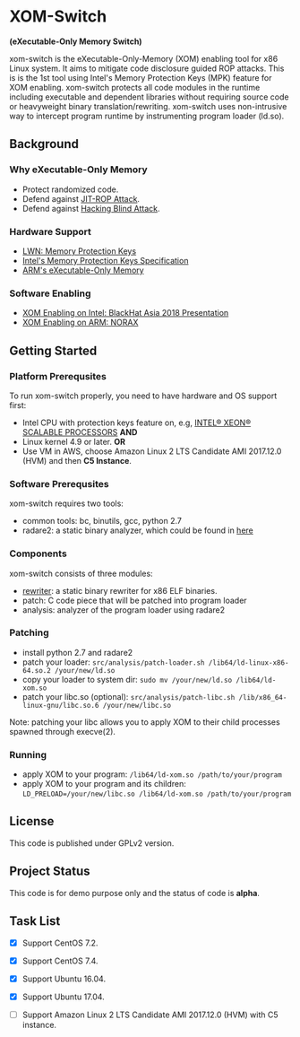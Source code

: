  # XOM-Switch
 **(eXecutable-Only Memory Switch)**

xom-switch is the eXecutable-Only-Memory (XOM) enabling tool for x86 Linux system. It aims to mitigate code disclosure guided ROP attacks. This is is the 1st tool using Intel's Memory Protection Keys (MPK) feature for XOM enabling. xom-switch protects all code modules in the runtime including executable and dependent libraries without requiring source code or heavyweight binary translation/rewriting. xom-switch uses non-intrusive way to intercept program runtime by instrumenting program loader (ld.so).

## Background

### Why eXecutable-Only Memory
 - Protect randomized code.
 - Defend against [JIT-ROP Attack](https://cs.unc.edu/~fabian/papers/oakland2013.pdf).
 - Defend against [Hacking Blind Attack](http://www.scs.stanford.edu/~sorbo/brop/bittau-brop.pdf).
 
### Hardware Support
 - [LWN: Memory Protection Keys](https://lwn.net/Articles/643797/)
 - [Intel's Memory Protection Keys Specification](https://software.intel.com/sites/default/files/managed/7c/f1/253668-sdm-vol-3a.pdf)
 - [ARM's eXecutable-Only Memory](http://infocenter.arm.com/help/topic/com.arm.doc.dui0471j/chr1368698326509.html)
 
### Software Enabling
 - [XOM Enabling on Intel: BlackHat Asia 2018 Presentation](presentation/xom-switch-bhasia-2018-v1.3.pdf)
 - [XOM Enabling on ARM: NORAX](https://www.longlu.org/downloads/NORAX.pdf)


## Getting Started

### Platform Prerequsites
To run xom-switch properly, you need to have hardware and OS support first:
  - Intel CPU with protection keys feature on, e.g, [INTEL® XEON® SCALABLE PROCESSORS](https://www.intel.com/content/www/us/en/products/processors/xeon/scalable.html) **AND**
  - Linux kernel 4.9 or later.
  **OR**
  - Use VM in AWS, choose Amazon Linux 2 LTS Candidate AMI 2017.12.0 (HVM) and then **C5 Instance**.

### Software Prerequsites
xom-switch requires two tools:
  - common tools: bc, binutils, gcc, python 2.7
  - radare2: a static binary analyzer, which could be found in [here](https://github.com/radare/radare2.git)

### Components
xom-switch consists of three modules:
 - [rewriter](src/rewriter/README.md): a static binary rewriter for x86 ELF binaries.
 - patch: C code piece that will be patched into program loader
 - analysis: analyzer of the program loader using radare2

### Patching
 - install python 2.7 and radare2
 - patch your loader: `src/analysis/patch-loader.sh /lib64/ld-linux-x86-64.so.2 /your/new/ld.so`
 - copy your loader to system dir: ```sudo mv /your/new/ld.so /lib64/ld-xom.so```
 - patch your libc.so (optional): ```src/analysis/patch-libc.sh /lib/x86_64-linux-gnu/libc.so.6 /your/new/libc.so```

Note: patching your libc allows you to apply XOM to their child processes spawned through execve(2).

### Running
 - apply XOM to your program: `/lib64/ld-xom.so /path/to/your/program`
 - apply XOM to your program and its children: `LD_PRELOAD=/your/new/libc.so /lib64/ld-xom.so /path/to/your/program`

## License

This code is published under GPLv2 version.


## Project Status

This code is for demo purpose only and the status of code is **alpha**.


## Task List

- [x] Support CentOS 7.2.
- [x] Support CentOS 7.4.
- [x] Support Ubuntu 16.04.
- [x] Support Ubuntu 17.04.
- [ ] Support Amazon Linux 2 LTS Candidate AMI 2017.12.0 (HVM) with C5 instance.


